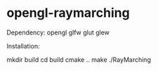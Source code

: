 # opengl-raymarching

Dependency:
opengl glfw glut glew

Installation:

mkdir build
cd build
cmake ..
make
./RayMarching